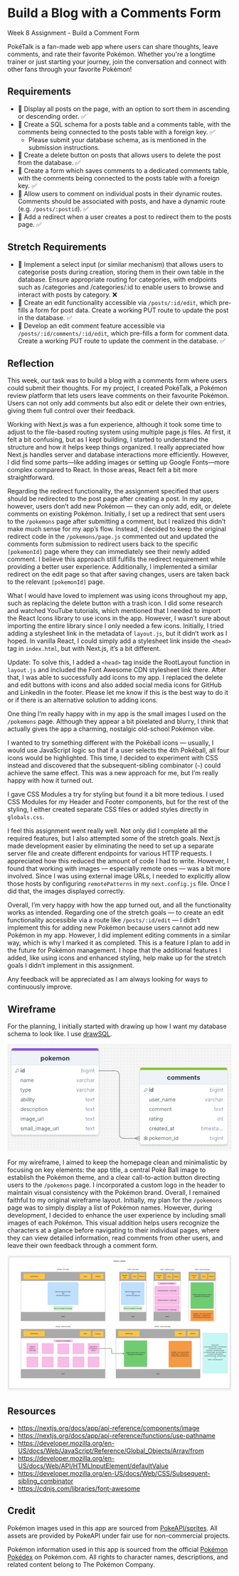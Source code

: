 # Build a Blog with a Comments Form

Week 8 Assignment - Build a Comment Form

PokéTalk is a fan-made web app where users can share thoughts, leave comments, and rate their favorite Pokémon. Whether you're a longtime trainer or just starting your journey, join the conversation and connect with other fans through your favorite Pokémon!

## Requirements
- 🎯 Display all posts on the page, with an option to sort them in ascending or descending order. ✅
- 🎯 Create a SQL schema for a posts table and a comments table, with the comments being connected to the posts table with a foreign key. ✅
    - Please submit your database schema, as is mentioned in the submission instructions.
- 🎯 Create a delete button on posts that allows users to delete the post from the database. ✅
- 🎯 Create a form which saves comments to a dedicated comments table, with the comments being connected to the posts table with a foreign key. ✅
- 🎯 Allow users to comment on individual posts in their dynamic routes. Comments should be associated with posts, and have a dynamic route (e.g. ```/posts/:postid```). ✅ 
- 🎯 Add a redirect when a user creates a post to redirect them to the posts page. ✅

## Stretch Requirements
- 🏹 Implement a select input (or similar mechanism) that allows users to categorise posts during creation, storing them in their own table in the database. Ensure appropriate routing for categories, with endpoints such as /categories and /categories/:id to enable users to browse and interact with posts by category. ❌
- 🏹 Create an edit functionality accessible via ```/posts/:id/edit```, which pre-fills a form for post data. Create a working PUT route to update the post in the database. ✅ 
- 🏹 Develop an edit comment feature accessible via ```/posts/:id/comments/:id/edit```, which pre-fills a form for comment data. Create a working PUT route to update the comment in the database. ✅

## Reflection
This week, our task was to build a blog with a comments form where users could submit their thoughts. For my project, I created PokéTalk, a Pokémon review platform that lets users leave comments on their favourite Pokémon. Users can not only add comments but also edit or delete their own entries, giving them full control over their feedback.

Working with Next.js was a fun experience, although it took some time to adjust to the file-based routing system using multiple page.js files. At first, it felt a bit confusing, but as I kept building, I started to understand the structure and how it helps keep things organized. I really appreciated how Next.js handles server and database interactions more efficiently. However, I did find some parts—like adding images or setting up Google Fonts—more complex compared to React. In those areas, React felt a bit more straightforward. 

Regarding the redirect functionality, the assignment specified that users should be redirected to the post page after creating a post. In my app, however, users don’t add new Pokémon — they can only add, edit, or delete comments on existing Pokémon. Initially, I set up a redirect that sent users to the ```/pokemons``` page after submitting a comment, but I realized this didn’t make much sense for my app’s flow. Instead, I decided to keep the original redirect code in the ```/pokemons/page.js``` commented out and updated the comments form submission to redirect users back to the specific ```[pokemonId]``` page where they can immediately see their newly added comment. I believe this approach still fulfills the redirect requirement while providing a better user experience. Additionally, I implemented a similar redirect on the edit page so that after saving changes, users are taken back to the relevant ```[pokemonId]``` page.

What I would have loved to implement was using icons throughout my app, such as replacing the delete button with a trash icon. I did some research and watched YouTube tutorials, which mentioned that I needed to import the React Icons library to use icons in the app. However, I wasn’t sure about importing the entire library since I only needed a few icons. Initially, I tried adding a stylesheet link in the metadata of ```layout.js```, but it didn’t work as I hoped. In vanilla React, I could simply add a stylesheet link inside the ```<head>``` tag in ```index.html```, but with Next.js, it’s a bit different.

Update: To solve this, I added a ```<head>``` tag inside the RootLayout function in ```layout.js``` and included the Font Awesome CDN stylesheet link there. After that, I was able to successfully add icons to my app. I replaced the delete and edit buttons with icons and also added social media icons for GitHub and LinkedIn in the footer. Please let me know if this is the best way to do it or if there is an alternative solution to adding icons.

One thing I’m really happy with in my app is the small images I used on the ```/pokemons``` page. Although they appear a bit pixelated and blurry, I think that actually gives the app a charming, nostalgic old-school Pokémon vibe.

I wanted to try something different with the Pokéball icons — usually, I would use JavaScript logic so that if a user selects the 4th Pokéball, all four icons would be highlighted. This time, I decided to experiment with CSS instead and discovered that the subsequent-sibling combinator (```~```) could achieve the same effect. This was a new approach for me, but I’m really happy with how it turned out.

I gave CSS Modules a try for styling but found it a bit more tedious. I used CSS Modules for my Header and Footer components, but for the rest of the styling, I either created separate CSS files or added styles directly in ```globals.css```.

I feel this assignment went really well. Not only did I complete all the required features, but I also attempted some of the stretch goals. Next.js made development easier by eliminating the need to set up a separate server file and create different endpoints for various HTTP requests. I appreciated how this reduced the amount of code I had to write. However, I found that working with images — especially remote ones — was a bit more involved. Since I was using external image URLs, I needed to explicitly allow those hosts by configuring ```remotePatterns``` in my ```next.config.js``` file. Once I did that, the images displayed correctly.

Overall, I’m very happy with how the app turned out, and all the functionality works as intended. Regarding one of the stretch goals — to create an edit functionality accessible via a route like ```/posts/:id/edit``` — I didn’t implement this for adding new Pokémon because users cannot add new Pokémon in my app. However, I did implement editing comments in a similar way, which is why I marked it as completed. This is a feature I plan to add in the future for Pokémon management. I hope that the additional features I added, like using icons and enhanced styling, help make up for the stretch goals I didn’t implement in this assignment.

Any feedback will be appreciated as I am always looking for ways to continuously improve.

## Wireframe
For the planning, I initially started with drawing up how I want my database schema to look like. I use [drawSQL](https://drawsql.app/). 

<div align=center>
<img src="./additional/initial-planning-database-table.png">
</div>

For my wireframe, I aimed to keep the homepage clean and minimalistic by focusing on key elements: the app title, a central Poké Ball image to establish the Pokémon theme, and a clear call-to-action button directing users to the ```/pokemons``` page. I incorporated a custom logo in the header to maintain visual consistency with the Pokémon brand. Overall, I remained faithful to my original wireframe layout. Initially, my plan for the ```/pokemons``` page was to simply display a list of Pokémon names. However, during development, I decided to enhance the user experience by including small images of each Pokémon. This visual addition helps users recognize the characters at a glance before navigating to their individual pages, where they can view detailed information, read comments from other users, and leave their own feedback through a comment form.

<div align=center>
<img src="./additional/wireframe-poketalk.png">
</div>

## Resources
- https://nextjs.org/docs/app/api-reference/components/image
- https://nextjs.org/docs/app/api-reference/functions/use-pathname
- https://developer.mozilla.org/en-US/docs/Web/JavaScript/Reference/Global_Objects/Array/from 
- https://developer.mozilla.org/en-US/docs/Web/API/HTMLInputElement/defaultValue
- https://developer.mozilla.org/en-US/docs/Web/CSS/Subsequent-sibling_combinator 
- https://cdnjs.com/libraries/font-awesome

## Credit 
Pokémon images used in this app are sourced from [PokeAPI/sprites](https://github.com/PokeAPI/sprites). All assets are provided by PokeAPI under fair use for non-commercial projects.

Pokémon information used in this app is sourced from the official [Pokémon Pokédex](https://www.pokemon.com/uk/pokedex) on Pokémon.com. All rights to character names, descriptions, and related content belong to The Pokémon Company.